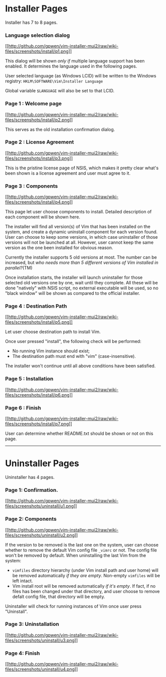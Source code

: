 # Installer Pages

Installer has 7 to 8 pages.

### Language selection dialog

[[http://github.com/gpwen/vim-installer-mui2/raw/wiki-files/screenshots/install/p1.png]]

This dialog will be shown *only if* multiple language support has been
enabled.  It determines the language used in the following pages.

User selected language (as Windows LCID) will be written to the Windows
registry:
`HKLM\SOFTWARE\Vim\Installer Language`

Global variable `$LANGUAGE` will also be set to that LCID.

### Page 1 : Welcome page

[[http://github.com/gpwen/vim-installer-mui2/raw/wiki-files/screenshots/install/p2.png]]

This serves as the old installation confirmation dialog.

### Page 2 : License Agreement

[[http://github.com/gpwen/vim-installer-mui2/raw/wiki-files/screenshots/install/p3.png]]

This is the pristine license page of NSIS, which makes it pretty clear what's
been shown is a license agreement and user must agree to it.

### Page 3 : Components

[[http://github.com/gpwen/vim-installer-mui2/raw/wiki-files/screenshots/install/p4.png]]

This page let user choose components to install.  Detailed description of each
component will be shown here.

The installer will find all version(s) of Vim that has been installed on the
system, and create a dynamic uninstall component for each version found.  User
can choose to keep some versions, in which case uninstaller of those versions
will not be launched at all.  However, user cannot keep the same version as
the one been installed for obvious reason.

Currently the installer supports 5 old versions at most.  The number can be
increased, but *who needs more than 5 different versions of Vim installed in
parallel?*(TM)

Once installation starts, the installer will launch uninstaller for those
selected old versions one by one, wait until they complete.  All these will be
done "natively" with NSIS script, no external executable will be used, so no
"black window" will be shown as compared to the official installer.

### Page 4 : Destination Path

[[http://github.com/gpwen/vim-installer-mui2/raw/wiki-files/screenshots/install/p5.png]]

Let user choose destination path to install Vim.

Once user pressed "install", the following check will be performed:
* No running Vim instance should exist;
* The destination path must end with "vim" (case-insensitive).

The installer won't continue until all above conditions have been satisfied.

### Page 5 : Installation

[[http://github.com/gpwen/vim-installer-mui2/raw/wiki-files/screenshots/install/p6.png]]

### Page 6 : Finish

[[http://github.com/gpwen/vim-installer-mui2/raw/wiki-files/screenshots/install/p7.png]]

User can determine whether README.txt should be shown or not on this page.

----------

# Uninstaller Pages

Uninstaller has 4 pages.

### Page 1: Confirmation.

[[http://github.com/gpwen/vim-installer-mui2/raw/wiki-files/screenshots/uninstall/u1.png]]

### Page 2: Components

[[http://github.com/gpwen/vim-installer-mui2/raw/wiki-files/screenshots/uninstall/u2.png]]

If the version to be removed is the last one on the system, user can choose
whether to remove the default Vim config file `_vimrc` or not.  The config
file won't be removed by default.  When uninstalling the last Vim from the
system:
* `vimfiles` directory hierarchy (under Vim install path and user home) will
  be removed automatically *if they are empty*.  Non-empty `vimfiles` will be
  left intact.
* Vim install root will be removed automatically *if it's empty*.  If fact, if
  no files has been changed under that directory, and user choose to remove
  defalt config file, that directory will be empty.

Uninstaller will check for running instances of Vim once user press "Uninstall".

### Page 3: Uninstallation

[[http://github.com/gpwen/vim-installer-mui2/raw/wiki-files/screenshots/uninstall/u3.png]]

### Page 4: Finish

[[http://github.com/gpwen/vim-installer-mui2/raw/wiki-files/screenshots/uninstall/u4.png]]
